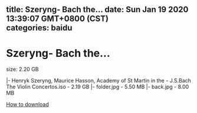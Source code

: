 
title: Szeryng- Bach the…
date: Sun Jan 19 2020 13:39:07 GMT+0800 (CST)    
categories: baidu
---

# Szeryng- Bach the…
size: 2.20 GB
 
 
|- Henryk Szeryng, Maurice Hasson, Academy of St Martin in the - J.S.Bach The Violin Concertos.iso - 2.19 GB
|- folder.jpg - 5.50 MB
|- back.jpg - 8.00 MB

[How to download](https://bpcam.bemobtrk.com/go/2ceec3aa-1ca2-46d6-b9ff-aaa5c184517c?jno=5327)